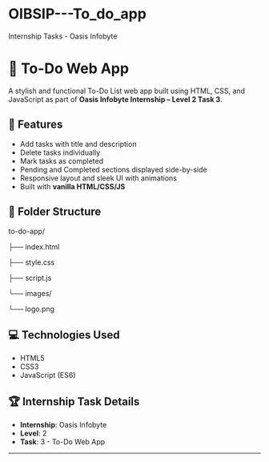 # OIBSIP---To_do_app
Internship Tasks - Oasis Infobyte

# 📝 To-Do Web App

A stylish and functional To-Do List web app built using HTML, CSS, and JavaScript as part of **Oasis Infobyte Internship – Level 2 Task 3**.

## 🔧 Features

- Add tasks with title and description
- Delete tasks individually
- Mark tasks as completed
- Pending and Completed sections displayed side-by-side
- Responsive layout and sleek UI with animations
- Built with **vanilla HTML/CSS/JS**

## 📁 Folder Structure

to-do-app/

├── index.html

├── style.css

├── script.js

└── images/

└── logo.png

## 💻 Technologies Used

- HTML5
- CSS3
- JavaScript (ES6)

## 🏆 Internship Task Details

- **Internship**: Oasis Infobyte
- **Level**: 2
- **Task**: 3 - To-Do Web App

---
